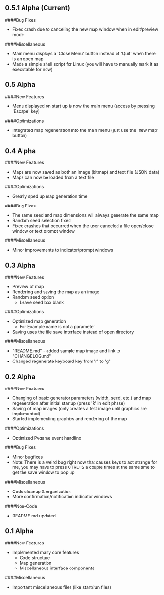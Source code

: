 ## 0.5.1 Alpha (Current)

####Bug Fixes
- Fixed crash due to canceling the new map window when in edit/preview mode

####Miscellaneous
- Main menu displays a 'Close Menu' button instead of 'Quit' when there is an open map
- Made a simple shell script for Linux (you will have to manually mark it as executable for now)


## 0.5 Alpha

####New Features
- Menu displayed on start up is now the main menu (access by pressing 'Escape' key)

####Optimizations
- Integrated map regeneration into the main menu (just use the 'new map' button)


## 0.4 Alpha

####New Features
- Maps are now saved as both an image (bitmap) and text file (JSON data)
- Maps can now be loaded from a text file

####Optimizations
- Greatly sped up map generation time

####Bug Fixes
- The same seed and map dimensions will always generate the same map
- Random seed selection fixed
- Fixed crashes that occurred when the user canceled a file open/close window or text prompt window

####Miscellaneous
- Minor improvements to indicator/prompt windows


## 0.3 Alpha

####New Features
- Preview of map
- Rendering and saving the map as an image
- Random seed option
	- Leave seed box blank

####Optimizations
- Optimized map generation
	- For Example name is not a parameter
- Saving uses the file save interface instead of open directory

####Miscellaneous
- "README.md" - added sample map image and link to "CHANGELOG.md"
- Changed regenerate keyboard key from 'r' to 'g'


## 0.2 Alpha

####New Features
- Changing of basic generator parameters (width, seed, etc.) and map regeneration after initial startup (press 'R' in edit phase)
- Saving of map images (only creates a test image until graphics are implemented)
- Started implementing graphics and rendering of the map

####Optimizations
- Optimized Pygame event handling

####Bug Fixes
- Minor bugfixes
- Note: There is a weird bug right now that causes keys to act strange for me, you may have to press CTRL+S a couple times at the same time to get the save window to pop up

####Miscellaneous
- Code cleanup & organization
- More confirmation/notification indicator windows

####Non-Code
- README.md updated


## 0.1 Alpha

####New Features
- Implemented many core features
	- Code structure
	- Map generation
	- Miscellaneous interface components

####Miscellaneous
- Important miscellaneous files (like start/run files)